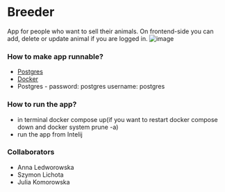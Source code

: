 # Breeder
App for people who want to sell their animals. On frontend-side you can add, delete or update animal if you are logged in.
![image](https://user-images.githubusercontent.com/58554458/208656998-317b181f-f2f3-492a-ab91-b57dfa924f1e.png)

### How to make app runnable?

* [Postgres](https://www.postgresql.org/download/)
* [Docker](https://www.docker.com)
* Postgres - password: postgres username: postgres

### How to run the app?

* in terminal docker compose up(if you want to restart docker compose down and docker system prune -a)
* run the app from Intelij

### Collaborators

* Anna Ledworowska
* Szymon Lichota
* Julia Komorowska
